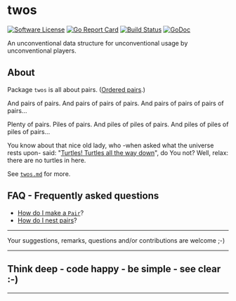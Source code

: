 # twos

[![Software License](https://img.shields.io/badge/license-MIT-brightgreen.svg?style=flat-square)](LICENSE.md)
[![Go Report Card](https://goreportcard.com/badge/github.com/GoLangsam/twos)](https://goreportcard.com/report/github.com/GoLangsam/twos)
[![Build Status](https://travis-ci.org/GoLangsam/twos.svg?branch=master)](https://travis-ci.org/GoLangsam/twos)
[![GoDoc](https://godoc.org/github.com/GoLangsam/twos?status.svg)](https://godoc.org/github.com/GoLangsam/twos)

An unconventional data structure for unconventional usage by unconventional players.

## About

Package `twos` is all about pairs. ([Ordered pairs](https://en.wikipedia.org/wiki/Ordered_pair).)

And pairs of pairs. And pairs of pairs of pairs. And pairs of pairs of pairs of pairs...

Plenty of pairs. Piles of pairs. And piles of piles of pairs. And piles of piles of piles of pairs...

You know about that nice old lady, who -when asked what the universe rests upon- said:
"[Turtles! Turtles all the way down](https://en.wikiquote.org/wiki/Turtles_all_the_way_down)", do You not? Well, relax: there are no turtles in here.

See [`twos.md`](twos.md) for more.

## FAQ - Frequently asked questions

- [How do I make a `Pair`](How-to-make-a-Pair.md)?
- [How do I nest pairs](How-to-nest-pairs.md)?

---
Your suggestions, remarks, questions and/or contributions are welcome ;-)

---
## Think deep - code happy - be simple - see clear :-)

---
